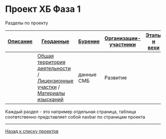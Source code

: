 # Проект ХБ Фаза 1

Разделы по проекту

| [Описание](1.html) | [Геоданные](1_geo.html) | [Бурение](1_well.html) | [Организации-участники](1_org.html) | [Этапы и вехи](1_plan.html) |
|-------|--------|---------|---------|---------|
| | [Общая территория деятельности](#) / [Лицензионные участки](#) / [Материалы изысканий](#)  |данные СМБ | Развитие | |

Каждый раздел - это например отдельная страница, таблица соотвтственно представляет собой navbar по страницам проекта


---

[Назад к списку проектов](https://ygpn.github.io/)
